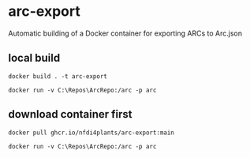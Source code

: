 # arc-export
Automatic building of a Docker container for exporting ARCs to Arc.json

## local build
```shell
docker build . -t arc-export

docker run -v C:\Repos\ArcRepo:/arc -p arc
```

## download container first
```shell
docker pull ghcr.io/nfdi4plants/arc-export:main

docker run -v C:\Repos\ArcRepo:/arc -p arc
```

